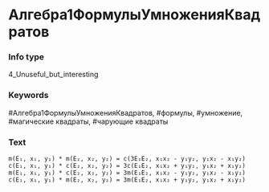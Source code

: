# Алгебра1ФормулыУмноженияКвадратов
### Info type
4_Unuseful_but_interesting
### Keywords
#Алгебра1ФормулыУмноженияКвадратов, #формулы, #умножение, #магические квадраты, #чарующие квадраты
### Text
```
m(E₁, x₁, y₁) * m(E₂, x₂, y₂) = c(3E₁E₂, x₁x₂ - y₁y₂, y₁x₂ - x₁y₂)
c(E₁, x₁, y₁) * c(E₂, x₂, y₂) = 3c(E₁E₂, x₁x₂ + y₁y₂, y₁x₂ + x₁y₂)
m(E₁, x₁, y₁) * c(E₂, x₂, y₂) = 3m(E₁E₂, x₁x₂ - y₁y₂, y₁x₂ - x₁y₂)
c(E₁, x₁, y₁) * m(E₂, x₂, y₂) = 3m(E₁E₂, x₁x₂ + y₁y₂, y₁x₂ + x₁y₂)
```